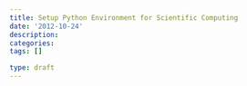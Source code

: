 ```yaml
---
title: Setup Python Environment for Scientific Computing
date: '2012-10-24'
description:
categories:
tags: []

type: draft
---
```


